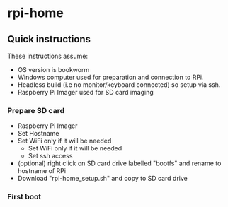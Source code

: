 # rpi-home

## Quick instructions
These instructions assume:
 - OS version is bookworm
 - Windows computer used for preparation and connection to RPi.
 - Headless build (i.e no monitor/keyboard connected) so setup via ssh.
 - Raspberry Pi Imager used for SD card imaging

### Prepare SD card
 - Raspberry Pi Imager
 - Set Hostname
 - Set WiFi only if it will be needed
   - Set WiFi only if it will be needed
   - Set ssh access
 - (optional) right click on SD card drive labelled "bootfs" and rename to hostname of RPi
 - Download "rpi-home_setup.sh" and copy to SD card drive
 
### First boot
